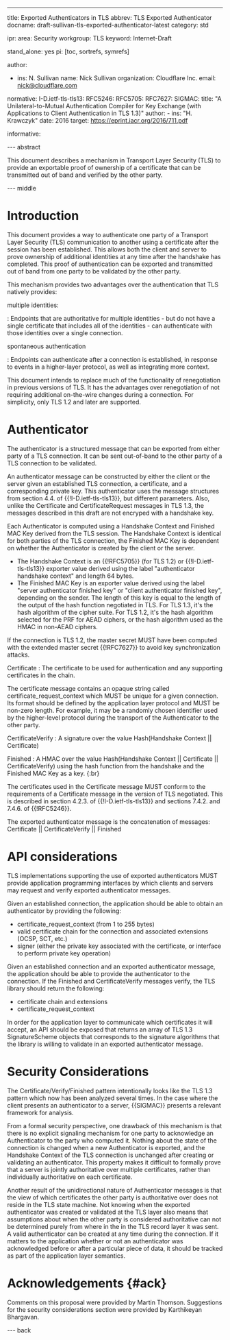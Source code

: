 ---
title: Exported Authenticators in TLS
abbrev: TLS Exported Authenticator
docname: draft-sullivan-tls-exported-authenticator-latest
category: std

ipr:
area: Security
workgroup: TLS
keyword: Internet-Draft

stand_alone: yes
pi: [toc, sortrefs, symrefs]

author:
 -  ins: N. Sullivan
    name: Nick Sullivan
    organization: Cloudflare Inc.
    email: nick@cloudflare.com

normative:
  I-D.ietf-tls-tls13:
  RFC5246:
  RFC5705:
  RFC7627:
  SIGMAC:
    title: "A Unilateral-to-Mutual Authentication Compiler for Key Exchange (with Applications to Client Authentication in TLS 1.3)"
    author:
    -
      ins: "H. Krawczyk"
    date: 2016
    target: https://eprint.iacr.org/2016/711.pdf

informative:



--- abstract

This document describes a mechanism in Transport Layer Security (TLS) to
provide an exportable proof of ownership of a certificate that can be
transmitted out of band and verified by the other party.

--- middle

# Introduction

This document provides a way to authenticate one party of a Transport Layer
Security (TLS) communication to another using a certificate after the session
has been established.  This allows both the client and server to prove ownership
of additional identities at any time after the handshake has completed.  This
proof of authentication can be exported and transmitted out of band from one
party to be validated by the other party.

This mechanism provides two advantages over the authentication that TLS natively
provides:

multiple identities:

: Endpoints that are authoritative for multiple identities - but do not have a
  single certificate that includes all of the identities - can authenticate with
  those identities over a single connection.

spontaneous authentication

: Endpoints can authenticate after a connection is established, in response to
  events in a higher-layer protocol, as well as integrating more context.

This document intends to replace much of the functionality of renegotiation
in previous versions of TLS.  It has the advantages over renegotiation of not
requiring additional on-the-wire changes during a connection.  For simplicity,
only TLS 1.2 and later are supported.

# Authenticator

The authenticator is a structured message that can be exported from either
party of a TLS connection.  It can be sent out-of-band to the other party
of a TLS connection to be validated.

An authenticator message can be constructed by either the client or the
server given an established TLS connection, a certificate, and a corresponding private
key.  This authenticator uses the message structures from section 4.4. of
{{!I-D.ietf-tls-tls13}}, but different parameters.  Also, unlike the Certificate and
CertificateRequest messages in TLS 1.3, the messages described in this draft
are not encryped with a handshake key.

Each Authenticator is computed using a Handshake Context and Finished MAC Key
derived from the TLS session.  The Handshake Context is identical
for both parties of the TLS connection, the Finished MAC Key is dependent
on whether the Authenticator is created by the client or the server.

* The Handshake Context is an {{!RFC5705}} (for TLS 1.2) or {{!I-D.ietf-tls-tls13}}
exporter value derived using the label "authenticator handshake context" and
length 64 bytes.
* The Finished MAC Key is an exporter value derived using the label
"server authenticator finished key" or "client authenticator finished key", depending
on the sender.  The length of this key is equal to the length of the output
of the hash function negotiated in TLS.  For TLS 1.3, it's the hash algorithm of the cipher
suite.  For TLS 1.2, it's the hash algorithm selected for the PRF for AEAD
ciphers, or the hash algorithm used as the HMAC in non-AEAD ciphers.

If the connection is TLS 1.2, the master secret MUST have been computed
with the extended master secret {{!RFC7627}} to avoid key synchronization attacks.

Certificate
: The certificate to be used for authentication and any
supporting certificates in the chain.

The certificate message contains an opaque string called
certificate_request_context which MUST be unique for a given connection.  Its format
should be defined by the application layer protocol and MUST be non-zero
length.  For example, it may be a randomly chosen identifier used by the higher-level
protocol during the transport of the Authenticator to the other party.

CertificateVerify
: A signature over the value
Hash(Handshake Context || Certificate)

Finished
: A HMAC over the value
Hash(Handshake Context || Certificate || CertificateVerify)
using the hash function from the handshake and the Finished MAC Key as a key.
{:br}

The certificates used in the Certificate message MUST conform to the requirements
of a Certificate message in the version of TLS negotiated.  This is
described in section 4.2.3. of {{!I-D.ietf-tls-tls13}} and
sections 7.4.2. and 7.4.6. of {{!RFC5246}}.

The exported authenticator message is the concatenation of messages:
Certificate || CertificateVerify || Finished

# API considerations

TLS implementations supporting the use of exported authenticators MUST provide
application programming interfaces by which clients and servers may request
and verify exported authenticator messages.

Given an established connection, the application should be able to obtain an
authenticator by providing the following:

 * certificate_request_context (from 1 to 255 bytes)
 * valid certificate chain for the connection and associated extensions
(OCSP, SCT, etc.)
 * signer (either the private key associated with the certificate, or interface
to perform private key operation)

Given an established connection and an exported authenticator message, the
application should be able to provide the authenticator to the connection.
If the Finished and CertificateVerify messages verify, the TLS library should
return the following:

 * certificate chain and extensions
 * certificate_request_context

In order for the application layer to communicate which certificates it will
accept, an API should be exposed that returns an array of TLS 1.3 SignatureScheme
objects that corresponds to the signature algorithms that the library is
willing to validate in an exported authenticator message.

# Security Considerations

The Certificate/Verify/Finished pattern intentionally looks like the TLS 1.3
pattern which now has been analyzed several times.  In the case where the
client presents an authenticator to a server, {{SIGMAC}} presents a relevant
framework for analysis.

From a formal security perspective, one drawback of this mechanism is that there is
no explicit signaling mechanism for one party to acknowledge an Authenticator
to the party who computed it.  Nothing about the state of the connection
is changed when a new Authenticator is exported, and the Handshake Context of the
TLS connection is unchanged after creating or validating an authenticator.  This
property makes it difficult to formally prove that a server is jointly authoritative
over multiple certificates, rather than individually authoritative on each certificate.

Another result of the unidirectional nature of Authenticator messages is that the
view of which certificates the other party is authoritative over does not reside
in the TLS state machine. Not knowing when the exported authenticator was created
or validated at the TLS layer also means that assumptions about when the other party
is considered authoritative can not be determined purely from where in the
in the TLS record layer it was sent.  A valid authenticator can be created at any time during
the connection.  If it matters to the application whether or not an authenticator
was acknowledged before or after a particular piece of data, it should be tracked
as part of the application layer semantics.

# Acknowledgements {#ack}

Comments on this proposal were provided by Martin Thomson.  Suggestions for the
security considerations section were provided by Karthikeyan Bhargavan.

--- back
